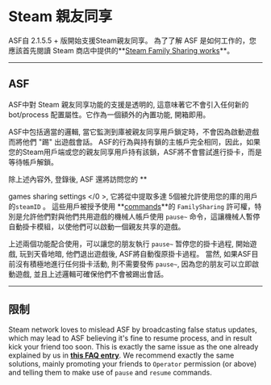 # Steam 親友同享

ASF自 2.1.5.5 + 版開始支援Steam親友同享。 為了了解 ASF 是如何工作的，您應該首先閱讀 Steam 商店中提供的**[Steam Family Sharing works](https://store.steampowered.com/promotion/familysharing)**。

---

## ASF

ASF中對 Steam 親友同享功能的支援是透明的, 這意味著它不會引入任何新的 bot/process 配置屬性。它作為一個額外的內置功能, 開箱即用。

ASF中包括適當的邏輯, 當它監測到庫被親友同享用戶鎖定時，不會因為啟動遊戲而將他們 "踢" 出遊戲會話。 ASF的行為與持有鎖的主帳戶完全相同，因此，如果您的Steam用戶端或您的親友同享用戶持有該鎖，ASF將不會嘗試進行掛卡，而是等待帳戶解鎖。

除上述內容外, 登錄後, ASF 還將訪問您的 **

games sharing settings </0 >, 它將從中提取多達 5個被允許使用您的庫的用戶的`steamID` 。 這些用戶被授予使用 **[commands](https://github.com/JustArchiNET/ArchiSteamFarm/wiki/Commands)**的 `FamilySharing` 許可權，特別是允許他們對與他們共用遊戲的機械人帳戶使用 `pause~` 命令，這讓機械人暫停自動掛卡模組，以使他們可以啟動一個親友共享的遊戲。</p> 

上述兩個功能配合使用，可以讓您的朋友執行 `pause~` 暂停您的掛卡過程, 開始遊戲, 玩到天昏地暗, 他們退出遊戲後, ASF將自動復原掛卡過程。 當然, 如果ASF目前沒有積極地進行任何掛卡活動, 則不需要發佈 `pause~`, 因為您的朋友可以立即啟動遊戲, 並且上述邏輯可確保他們不會被踢出會話。



---



## 限制

Steam network loves to mislead ASF by broadcasting false status updates, which may lead to ASF believing it's fine to resume process, and in result kick your friend too soon. This is exactly the same issue as the one already explained by us in **[this FAQ entry](https://github.com/JustArchiNET/ArchiSteamFarm/wiki/FAQ#asf-is-kicking-my-steam-client-session-while-im-playing--this-account-is-logged-on-another-pc)**. We recommend exactly the same solutions, mainly promoting your friends to `Operator` permission (or above) and telling them to make use of `pause` and `resume` commands.